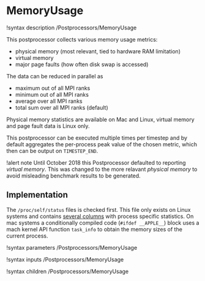 # MemoryUsage

!syntax description /Postprocessors/MemoryUsage

This postprocessor collects various memory usage metrics:

* physical memory (most relevant, tied to hardware RAM limitation)
* virtual memory
* major page faults (how often disk swap is accessed)

The data can be reduced in parallel as

* maximum out of all MPI ranks
* minimum out of all MPI ranks
* average over all MPI ranks
* total sum over all MPI ranks (default)

Physical memory statistics are available on Mac and Linux, virtual memory and
page fault data is Linux only.

This postprocessor can be executed multiple times per timestep and by default
aggregates the per-process peak value of the chosen metric, which then can be
output on `TIMESTEP_END`.

!alert note
Until October 2018 this Postprocessor defaulted to reporting _virtual memory_.
This was changed to the more relavant _physical memory_ to avoid misleading
benchmark results to be generated.

## Implementation

The `/proc/self/status` files is checked first. This file only exists on Linux
systems and contains
[several columns](http://man7.org/linux/man-pages/man5/proc.5.html) with process
specific statistics. On mac systems a conditionally compiled code (`#ifdef __APPLE__`)
block uses a mach kernel API function `task_info` to obtain the memory sizes of the
current process.

!syntax parameters /Postprocessors/MemoryUsage

!syntax inputs /Postprocessors/MemoryUsage

!syntax children /Postprocessors/MemoryUsage
